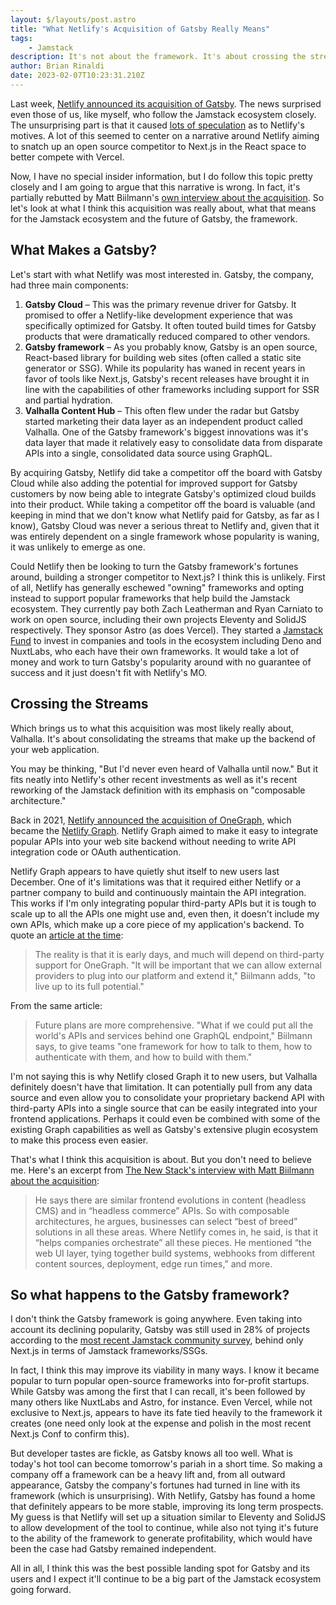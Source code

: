```yaml
---
layout: $/layouts/post.astro
title: "What Netlify's Acquisition of Gatsby Really Means"
tags:
    - Jamstack
description: It's not about the framework. It's about crossing the streams (of data)
author: Brian Rinaldi
date: 2023-02-07T10:23:31.210Z
---
```


Last week, [Netlify announced its acquisition of Gatsby](https://www.netlify.com/press/netlify-acquires-gatsby-inc-to-accelerate-adoption-of-composable-web-architectures/). The news surprised even those of us, like myself, who follow the Jamstack ecosystem closely. The unsurprising part is that it caused [lots of speculation](https://twitter.com/steventey/status/1620867464669310976) as to Netlify's motives. A lot of this seemed to center on a narrative around Netlify aiming to snatch up an open source competitor to Next.js in the React space to better compete with Vercel.

Now, I have no special insider information, but I do follow this topic pretty closely and I am going to argue that this narrative is wrong. In fact, it's partially rebutted by Matt Biilmann's [own interview about the acquisition](https://thenewstack.io/netlify-acquires-gatsby-its-struggling-jamstack-competitor/). So let's look at what I think this acquisition was really about, what that means for the Jamstack ecosystem and the future of Gatsby, the framework.

## What Makes a Gatsby?

Let's start with what Netlify was most interested in. Gatsby, the company, had three main components:

1. **Gatsby Cloud** – This was the primary revenue driver for Gatsby. It promised to offer a Netlify-like development experience that was specifically optimized for Gatsby. It often touted build times for Gatsby products that were dramatically reduced compared to other vendors.
2. **Gatsby framework** – As you probably know, Gatsby is an open source, React-based library for building web sites (often called a static site generator or SSG). While its popularity has waned in recent years in favor of tools like Next.js, Gatsby's recent releases have brought it in line with the capabilities of other frameworks including support for SSR and partial hydration.
3. **Valhalla Content Hub** – This often flew under the radar but Gatsby started marketing their data layer as an independent product called Valhalla. One of the Gatsby framework's biggest innovations was it's data layer that made it relatively easy to consolidate data from disparate APIs into a single, consolidated data source using GraphQL.

By acquiring Gatsby, Netlify did take a competitor off the board with Gatsby Cloud while also adding the potential for improved support for Gatsby customers by now being able to integrate Gatsby's optimized cloud builds into their product. While taking a competitor off the board is valuable (and keeping in mind that we don't know what Netlify paid for Gatsby, as far as I know), Gatsby Cloud was never a serious threat to Netlify and, given that it was entirely dependent on a single framework whose popularity is waning, it was unlikely to emerge as one.

Could Netlify then be looking to turn the Gatsby framework's fortunes around, building a stronger competitor to Next.js? I think this is unlikely. First of all, Netlify has generally eschewed "owning" frameworks and opting instead to support popular frameworks that help build the Jamstack ecosystem. They currently pay both Zach Leatherman and Ryan Carniato to work on open source, including their own projects Eleventy and SolidJS respectively. They sponsor Astro (as does Vercel). They started a [Jamstack Fund](https://www.netlify.com/jamstack-fund/) to invest in companies and tools in the ecosystem including Deno and NuxtLabs, who each have their own frameworks. It would take a lot of money and work to turn Gatsby's popularity around with no guarantee of success and it just doesn't fit with Netlify's MO.

## Crossing the Streams

Which brings us to what this acquisition was most likely really about, Valhalla. It's about consolidating the streams that make up the backend of your web application.

You may be thinking, "But I'd never even heard of Valhalla until now." But it fits neatly into Netlify's other recent investments as well as it's recent reworking of the Jamstack definition with its emphasis on "composable architecture."

Back in 2021, [Netlify announced the acquisition of OneGraph](https://www.netlify.com/blog/2021/11/17/netlify-acquires-onegraph-a-powerful-graphql-platform-for-connecting-apis-and-services/), which became the [Netlify Graph](https://docs.netlify.com/netlify-labs/experimental-features/netlify-graph/). Netlify Graph aimed to make it easy to integrate popular APIs into your web site backend without needing to write API integration code or OAuth authentication.

Netlify Graph appears to have quietly shut itself to new users last December. One of it's limitations was that it required either Netlify or a partner company to build and continuously maintain the API integration. This works if I'm only integrating popular third-party APIs but it is tough to scale up to all the APIs one might use and, even then, it doesn't include my own APIs, which make up a core piece of my application's backend. To quote an [article at the time](https://www.theregister.com/2021/11/19/netlify_onegraph/):

> The reality is that it is early days, and much will depend on third-party support for OneGraph. "It will be important that we can allow external providers to plug into our platform and extend it," Biilmann adds, "to live up to its full potential."

From the same article:

> Future plans are more comprehensive. "What if we could put all the world's APIs and services behind one GraphQL endpoint," Biilmann says, to give teams "one framework for how to talk to them, how to authenticate with them, and how to build with them."

I'm not saying this is why Netlify closed Graph it to new users, but Valhalla definitely doesn't have that limitation. It can potentially pull from any data source and even allow you to consolidate your proprietary backend API with third-party APIs into a single source that can be easily integrated into your frontend applications. Perhaps it could even be combined with some of the existing Graph capabilities as well as Gatsby's extensive plugin ecosystem to make this process even easier.

That's what I think this acquisition is about. But you don't need to believe me. Here's an excerpt from [The New Stack's interview with Matt Biilmann about the acquisition](https://thenewstack.io/netlify-acquires-gatsby-its-struggling-jamstack-competitor/):

> He says there are similar frontend evolutions in content (headless CMS) and in “headless commerce” APIs. So with composable architectures, he argues, businesses can select “best of breed” solutions in all these areas. Where Netlify comes in, he said, is that it “helps companies orchestrate” all these pieces. He mentioned “the web UI layer, tying together build systems, webhooks from different content sources, deployment, edge run times,” and more.

## So what happens to the Gatsby framework?

I don't think the Gatsby framework is going anywhere. Even taking into account its declining popularity, Gatsby was still used in 28% of projects according to the [most recent Jamstack community survey](https://jamstack.org/survey/2022/#frameworks-by-usage-and-satisfaction), behind only Next.js in terms of Jamstack frameworks/SSGs.

In fact, I think this may improve its viability in many ways. I know it became popular to turn popular open-source frameworks into for-profit startups. While Gatsby was among the first that I can recall, it's been followed by many others like NuxtLabs and Astro, for instance. Even Vercel, while not exclusive to Next.js, appears to have its fate tied heavily to the framework it creates (one need only look at the expense and polish in the most recent Next.js Conf to confirm this).

But developer tastes are fickle, as Gatsby knows all too well. What is today's hot tool can become tomorrow's pariah in a short time. So making a company off a framework can be a heavy lift and, from all outward appearance, Gatsby the company's fortunes had turned in line with its framework (which is unsurprising). With Netlify, Gatsby has found a home that definitely appears to be more stable, improving its long term prospects. My guess is that Netlify will set up a situation similar to Eleventy and SolidJS to allow development of the tool to continue, while also not tying it's future to the ability of the framework to generate profitability, which would have been the case had Gatsby remained independent.

All in all, I think this was the best possible landing spot for Gatsby and its users and I expect it'll continue to be a big part of the Jamstack ecosystem going forward.